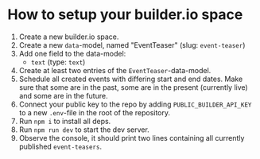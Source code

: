 # How to setup your builder.io space
1. Create a new builder.io space.
2. Create a new `data`-model, named "EventTeaser" (slug: `event-teaser`)
3. Add one field to the data-model:
    - `text` (type: `text`)
4. Create at least two entries of the `EventTeaser`-data-model.
5. Schedule all created events with differing start and end dates. Make sure that some are in the past, some are in the present (currently live) and some are in the future.
6. Connect your public key to the repo by adding `PUBLIC_BUILDER_API_KEY` to a new `.env`-file in the root of the repository.
7. Run `npm i` to install all deps.
8. Run `npm run dev` to start the dev server.
9. Observe the console, it should print two lines containing all currently published `event-teasers`.
